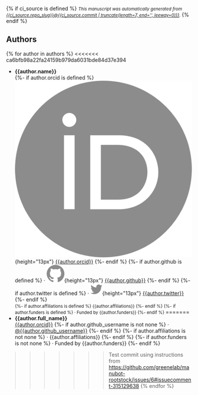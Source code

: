 {% if ci_source is defined %}
<small><em>
This manuscript was automatically generated from [{{ci_source.repo_slug}}@{{ci_source.commit | truncate(length=7, end='', leeway=0)}}](https://github.com/{{ci_source.repo_slug}}/tree/{{ci_source.commit}}).
</em></small>
{% endif %}

## Authors

{% for author in authors %}
<<<<<<< ca6bfb98a22fa24159b979da6031bde84d37e394
+ **{{author.name}}**<br>
  {%- if author.orcid is defined %}
    ![ORCID icon](images/orcid.svg){height="13px"}
    [{{author.orcid}}](https://orcid.org/{{author.orcid}})
  {%- endif %}
  {%- if author.github is defined %}
    · ![GitHub icon](images/github.svg){height="13px"}
    [{{author.github}}](https://github.com/{{author.github}})
  {%- endif %}
  {%- if author.twitter is defined %}
    · ![Twitter icon](images/twitter.svg){height="13px"}
    [{{author.twitter}}](https://twitter.com/{{author.twitter}})
  {%- endif %}<br>
  <small>
  {%- if author.affiliations is defined %}
     {{author.affiliations}}
  {%- endif %}
  {%- if author.funders is defined %}
     · Funded by {{author.funders}}
  {%- endif %}
  </small>
=======
+ **{{author.full_name}}**<br>
  [{{author.orcid}}](https://orcid.org/{{author.orcid}})
  {%- if author.github_username is not none %}
     · [\@{{author.github_username}}](https://github.com/{{author.github_username}})
  {%- endif %}
  {%- if author.affiliations is not none %}
     · {{author.affiliations}}
  {%- endif %}
  {%- if author.funders is not none %}
     · Funded by {{author.funders}}
  {%- endif %}
>>>>>>> Test commit using instructions from https://github.com/greenelab/manubot-rootstock/issues/6#issuecomment-315129638
{% endfor %}
